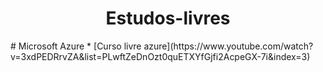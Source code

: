 <h1 align="center"> Estudos-livres </h1>
# Microsoft Azure
* [Curso livre azure](https://www.youtube.com/watch?v=3xdPEDRrvZA&list=PLwftZeDnOzt0quETXYfGjfi2AcpeGX-7i&index=3)

